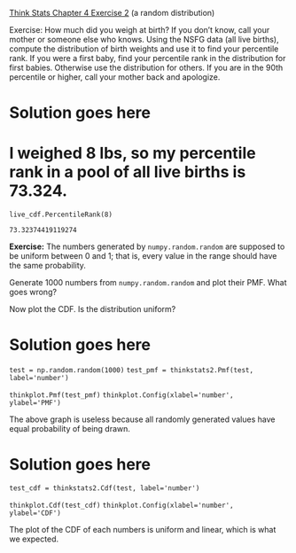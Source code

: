 [Think Stats Chapter 4 Exercise 2](http://greenteapress.com/thinkstats2/html/thinkstats2005.html#toc41) (a random distribution)

Exercise: How much did you weigh at birth? If you don’t know, call your mother or someone else who knows. Using the NSFG data (all live births), compute the distribution of birth weights and use it to find your percentile rank. If you were a first baby, find your percentile rank in the distribution for first babies. Otherwise use the distribution for others. If you are in the 90th percentile or higher, call your mother back and apologize.

# Solution goes here
# I weighed 8 lbs, so my percentile rank in a pool of all live births is 73.324.

`live_cdf.PercentileRank(8)`

`73.32374419119274`


**Exercise:** The numbers generated by `numpy.random.random` are supposed to be uniform between 0 and 1; that is, every value in the range should have the same probability.

Generate 1000 numbers from `numpy.random.random` and plot their PMF.  What goes wrong?

Now plot the CDF. Is the distribution uniform?

# Solution goes here
`test = np.random.random(1000)`
`test_pmf = thinkstats2.Pmf(test, label='number')`

`thinkplot.Pmf(test_pmf)`
`thinkplot.Config(xlabel='number', ylabel='PMF')`


The above graph is useless because all randomly generated values have equal probability of being drawn.

# Solution goes here
`test_cdf = thinkstats2.Cdf(test, label='number')`

`thinkplot.Cdf(test_cdf)`
`thinkplot.Config(xlabel='number', ylabel='CDF')`

The plot of the CDF of each numbers is uniform and linear, which is what we expected. 
